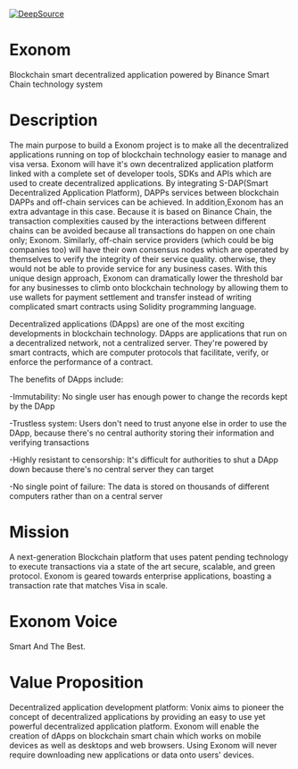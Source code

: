 [![DeepSource](https://deepsource.io/gh/KOSASIH/Exonom.svg/?label=active+issues&show_trend=true&token=4QLN_2j0yz6FO2JdEZsjSt5E)](https://deepsource.io/gh/KOSASIH/Exonom/?ref=repository-badge)

# Exonom

Blockchain smart decentralized application powered by Binance Smart Chain technology system

# Description

The main purpose to build a Exonom project is to make all the decentralized applications running on top of blockchain technology easier to manage and visa versa. Exonom will have it's own decentralized application platform linked with a complete set of developer tools, SDKs and APIs which are used to create decentralized applications. By integrating S-DAP(Smart Decentralized Application Platform), DAPPs services between blockchain DAPPs and off-chain services can be achieved. In addition,Exonom has an extra advantage in this case. Because it is based on Binance Chain, the transaction complexities caused by the interactions between different chains can be avoided because all transactions do happen on one chain only; Exonom. Similarly, off-chain service providers (which could be big companies too) will have their own consensus nodes which are operated by themselves to verify the integrity of their service quality. otherwise, they would not be able to provide service for any business cases. With this unique design approach, Exonom can dramatically lower the threshold bar for any businesses to climb onto blockchain technology by allowing them to use wallets for payment settlement and transfer instead of writing complicated smart contracts using Solidity programming language.

Decentralized applications (DApps) are one of the most exciting developments in blockchain technology. DApps are applications that run on a decentralized network, not a centralized server. They're powered by smart contracts, which are computer protocols that facilitate, verify, or enforce the performance of a contract.

The benefits of DApps include:

-Immutability: No single user has enough power to change the records kept by the DApp

-Trustless system: Users don't need to trust anyone else in order to use the DApp, because there's no central authority storing their information and verifying transactions

-Highly resistant to censorship: It's difficult for authorities to shut a DApp down because there's no central server they can target

-No single point of failure: The data is stored on thousands of different computers rather than on a central server

# Mission

A next-generation Blockchain platform that uses patent pending technology to execute transactions via a state of the art secure, scalable, and green protocol. Exonom is geared towards enterprise applications, boasting a transaction rate that matches Visa in scale.

# Exonom Voice

Smart And The Best.

# Value Proposition

Decentralized application development platform: Vonix aims to pioneer the concept of decentralized applications by providing an easy to use yet powerful decentralized application platform. Exonom will enable the creation of dApps on blockchain smart chain which works on mobile devices as well as desktops and web browsers. Using Exonom will never require downloading new applications or data onto users' devices.
